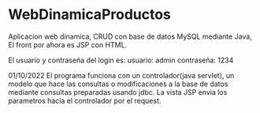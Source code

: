 # WebDinamicaProductos
Aplicacion web dinamica, CRUD con base de datos MySQL mediante Java, El front por ahora es JSP con HTML.

El usuario y contraseña del login es:
usuario: admin
contraseña: 1234

01/10/2022
El programa funciona con un controlador(java servlet), un modelo que hace las consultas o 
modificaciones a la base de datos mediante consultas preparadas usando jdbc. 
La vista JSP envia los parametros hacia el controlador por el request.
